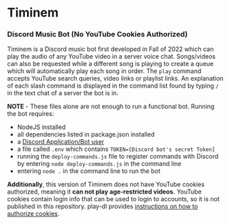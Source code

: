 # Timinem
### Discord Music Bot (No YouTube Cookies Authorized)

Timinem is a Discord music bot first developed in Fall of 2022 which can play the audio of any YouTube video in a server voice chat. Songs/videos can also be requested while a different song is playing to create a queue which will automatically play each song in order. The `play` command accepts YouTube search queries, video links or playlist links. An explanation of each slash command is displayed in the command list found by typing `/` in the text chat of a server the bot is in.

**NOTE** - These files alone are not enough to run a functional bot. Running the bot requires:
- NodeJS installed
- all dependencies listed in package.json installed
- a [Discord Application/Bot user](https://discord.com/developers/applications)
- a file called `.env` which contains `TOKEN=[Discord bot's secret Token]`
- running the `deploy-commands.js` file to register commands with Discord by entering `node deploy-commands.js` in the command line
- entering `node .` in the command line to run the bot

**Additionally**, this version of Timinem does not have YouTube cookies authorized, meaning it **can not play age-restricted videos.** YouTube cookies contain login info that can be used to login to accounts, so it is not published in this repository. play-dl provides [instructions on how to authorize cookies](https://github.com/play-dl/play-dl/tree/main/instructions).